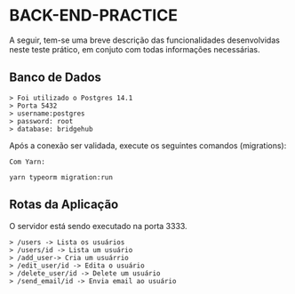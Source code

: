 # BACK-END-PRACTICE

A seguir, tem-se uma breve descrição das funcionalidades desenvolvidas neste teste prático, em conjuto com todas informações necessárias.

## Banco de Dados

```
> Foi utilizado o Postgres 14.1 
> Porta 5432
> username:postgres
> password: root
> database: bridgehub
```

Após a conexão ser validada, execute os seguintes comandos (migrations):

```
Com Yarn:

yarn typeorm migration:run 

```

## Rotas da Aplicação

O servidor está sendo executado na porta 3333.
```
> /users -> Lista os usuários
> /users/id -> Lista um usuário
> /add_user-> Cria um usuárrio
> /edit_user/id -> Edita o usuário
> /delete_user/id -> Delete um usuário
> /send_email/id -> Envia email ao usuário
```
